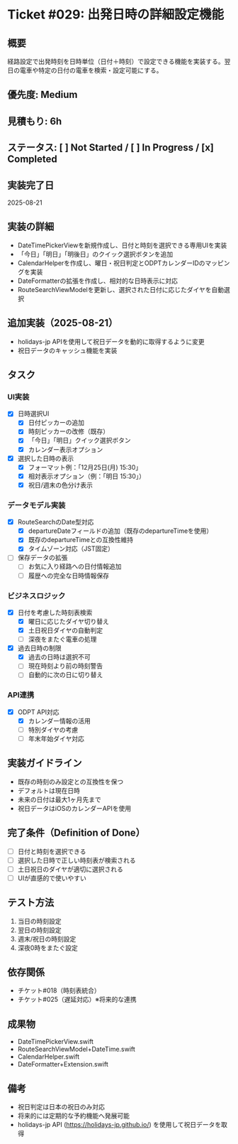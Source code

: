 # Ticket #029: 出発日時の詳細設定機能

## 概要
経路設定で出発時刻を日時単位（日付＋時刻）で設定できる機能を実装する。翌日の電車や特定の日付の電車を検索・設定可能にする。

## 優先度: Medium
## 見積もり: 6h
## ステータス: [ ] Not Started / [ ] In Progress / [x] Completed

## 実装完了日
2025-08-21

## 実装の詳細
- DateTimePickerViewを新規作成し、日付と時刻を選択できる専用UIを実装
- 「今日」「明日」「明後日」のクイック選択ボタンを追加
- CalendarHelperを作成し、曜日・祝日判定とODPTカレンダーIDのマッピングを実装
- DateFormatterの拡張を作成し、相対的な日時表示に対応
- RouteSearchViewModelを更新し、選択された日付に応じたダイヤを自動選択

## 追加実装（2025-08-21）
- holidays-jp APIを使用して祝日データを動的に取得するように変更
- 祝日データのキャッシュ機能を実装

## タスク
### UI実装
- [x] 日時選択UI
  - [x] 日付ピッカーの追加
  - [x] 時刻ピッカーの改修（既存）
  - [x] 「今日」「明日」クイック選択ボタン
  - [x] カレンダー表示オプション
- [x] 選択した日時の表示
  - [x] フォーマット例：「12月25日(月) 15:30」
  - [x] 相対表示オプション（例：「明日 15:30」）
  - [x] 祝日/週末の色分け表示

### データモデル実装
- [x] RouteSearchのDate型対応
  - [x] departureDateフィールドの追加（既存のdepartureTimeを使用）
  - [x] 既存のdepartureTimeとの互換性維持
  - [x] タイムゾーン対応（JST固定）
- [ ] 保存データの拡張
  - [ ] お気に入り経路への日付情報追加
  - [ ] 履歴への完全な日時情報保存

### ビジネスロジック
- [x] 日付を考慮した時刻表検索
  - [x] 曜日に応じたダイヤ切り替え
  - [x] 土日祝日ダイヤの自動判定
  - [ ] 深夜をまたぐ電車の処理
- [x] 過去日時の制限
  - [x] 過去の日時は選択不可
  - [ ] 現在時刻より前の時刻警告
  - [ ] 自動的に次の日に切り替え

### API連携
- [x] ODPT API対応
  - [x] カレンダー情報の活用
  - [ ] 特別ダイヤの考慮
  - [ ] 年末年始ダイヤ対応

## 実装ガイドライン
- 既存の時刻のみ設定との互換性を保つ
- デフォルトは現在日時
- 未来の日付は最大1ヶ月先まで
- 祝日データはiOSのカレンダーAPIを使用

## 完了条件（Definition of Done）
- [ ] 日付と時刻を選択できる
- [ ] 選択した日時で正しい時刻表が検索される
- [ ] 土日祝日のダイヤが適切に選択される
- [ ] UIが直感的で使いやすい

## テスト方法
1. 当日の時刻設定
2. 翌日の時刻設定
3. 週末/祝日の時刻設定
4. 深夜0時をまたぐ設定

## 依存関係
- チケット#018（時刻表統合）
- チケット#025（遅延対応）※将来的な連携

## 成果物
- DateTimePickerView.swift
- RouteSearchViewModel+DateTime.swift
- CalendarHelper.swift
- DateFormatter+Extension.swift

## 備考
- 祝日判定は日本の祝日のみ対応
- 将来的には定期的な予約機能へ発展可能
- holidays-jp API (https://holidays-jp.github.io/) を使用して祝日データを取得
